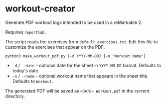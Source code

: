# workout-creator

Generate PDF workout logs intended to be used in a reMarkable 2.

Requires `reportlab`.

The script reads the exercises from `default_exercises.txt`. Edit this file to
customize the exercises that appear on the PDF.

```
python3 make_workout_pdf.py [-d YYYY-MM-DD] [-n "Workout Name"]
```

* `-d` / `--date` - optional date for the sheet in `YYYY-MM-DD` format. Defaults to today's date.
* `-n` / `--name` - optional workout name that appears in the sheet title. Defaults to `Workout`.

The generated PDF will be saved as `<DATE> Workout.pdf` in the current directory.
